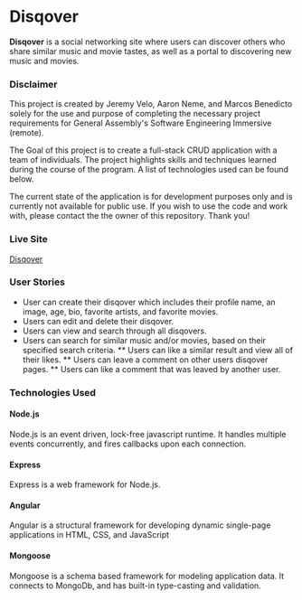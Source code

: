 # Disqover
**Disqover** is a social networking site where users can discover others who share similar music and movie tastes, as well as a portal to discovering new music and movies.
### Disclaimer
This project is created by Jeremy Velo, Aaron Neme, and Marcos Benedicto solely for the use and purpose of completing the necessary project requirements for General Assembly's Software Engineering Immersive (remote).

The Goal of this project is to create a full-stack CRUD application with a team of individuals. The project highlights skills and techniques learned during the course of the program. A list of technologies used can be found below.

The current state of the application is for development purposes only and is currently not available for public use. If you wish to use the code and work with, please contact the the owner of this repository. Thank you!
### Live Site
[Disqover](https://disqoverapplication.herokuapp.com/)

### User Stories
* User can create their disqover which includes their profile name, an image, age, bio, favorite artists, and favorite movies.
* Users can edit and delete their disqover.
* Users can view and search through all disqovers.
* Users can search for similar music and/or movies, based on their specified search criteria.
  ** Users can like a similar result and view all of their likes.
  ** Users can leave a comment on other users disqover pages.
  ** Users can like a comment that was leaved by another user.
  
### Technologies Used
#### Node.js
Node.js is an event driven, lock-free javascript runtime. It handles multiple events concurrently, and fires callbacks upon each connection.

#### Express
Express is a web framework for Node.js.

#### Angular
Angular is a structural framework for developing dynamic single-page applications in HTML, CSS, and JavaScript

#### Mongoose
Mongoose is a schema based framework for modeling application data. It connects to MongoDb, and has built-in type-casting and validation.
